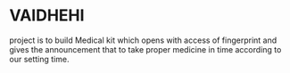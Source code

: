 # VAIDHEHI
 project is to build Medical kit which opens with access of fingerprint and gives the announcement that to take proper medicine in time according to our setting time.
